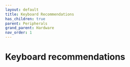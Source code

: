 ```yaml
---
layout: default
title: Keyboard Recommendations
has_children: true
parent: Peripherals
grand_parent: Hardware
nav_order: 1
---
```

# Keyboard recommendations
